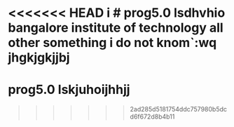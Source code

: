 <<<<<<< HEAD
i # prog5.0 lsdhvhio
bangalore institute of technology all other something i do not knom`:wq
jhgkjgkjjbj
=======
 # prog5.0 lskjuhoijhhjj
>>>>>>> 2ad285d5181754ddc757980b5dcd6f672d8b4b11
